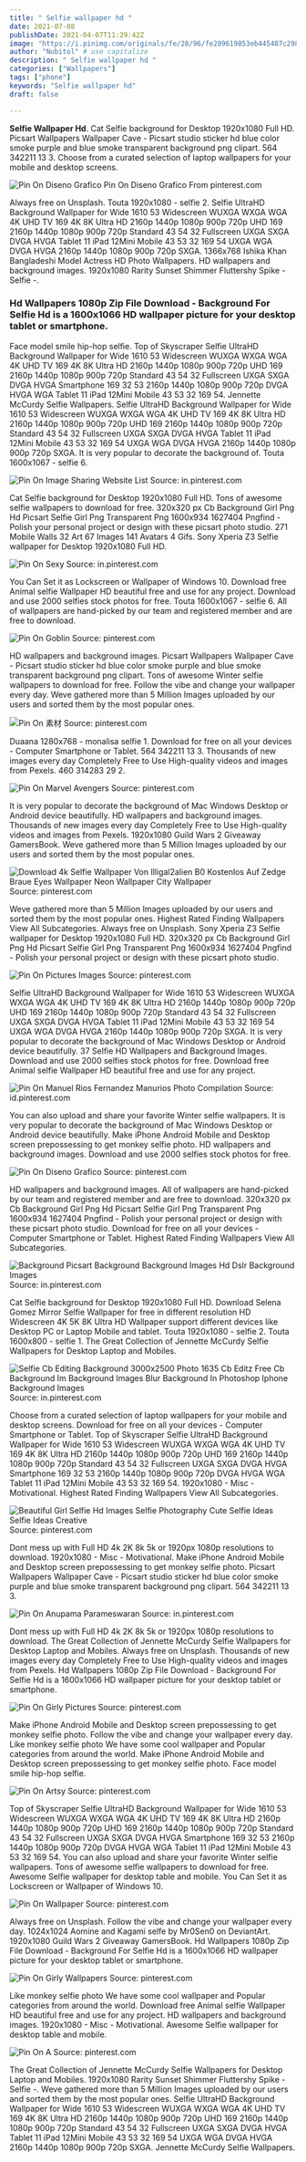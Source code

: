 ```yaml
---
title: " Selfie wallpaper hd "
date: 2021-07-08
publishDate: 2021-04-07T11:29:42Z
image: "https://i.pinimg.com/originals/fe/28/96/fe289619853eb445407c29870e0ae849.jpg"
author: "Nubitol" # use capitalize
description: " Selfie wallpaper hd "
categories: ["Wallpapers"]
tags: ["phone"]
keywords: "Selfie wallpaper hd"
draft: false

---
```



**Selfie Wallpaper Hd**. Cat Selfie background for Desktop 1920x1080 Full HD. Picsart Wallpapers Wallpaper Cave - Picsart studio sticker hd blue color smoke purple and blue smoke transparent background png clipart. 564 342211 13 3. Choose from a curated selection of laptop wallpapers for your mobile and desktop screens.

![Pin On Diseno Grafico](https://i.pinimg.com/736x/d1/0e/2c/d10e2ca45dc2b69551656244e6bb9c97.jpg "Pin On Diseno Grafico")
Pin On Diseno Grafico From pinterest.com


Always free on Unsplash. Touta 1920x1080 - selfie 2. Selfie UltraHD Background Wallpaper for Wide 1610 53 Widescreen WUXGA WXGA WGA 4K UHD TV 169 4K 8K Ultra HD 2160p 1440p 1080p 900p 720p UHD 169 2160p 1440p 1080p 900p 720p Standard 43 54 32 Fullscreen UXGA SXGA DVGA HVGA Tablet 11 iPad 12Mini Mobile 43 53 32 169 54 UXGA WGA DVGA HVGA 2160p 1440p 1080p 900p 720p SXGA. 1366x768 Ishika Khan Bangladeshi Model Actress HD Photo Wallpapers. HD wallpapers and background images. 1920x1080 Rarity Sunset Shimmer Fluttershy Spike - Selfie -.

### Hd Wallpapers 1080p Zip File Download - Background For Selfie Hd is a 1600x1066 HD wallpaper picture for your desktop tablet or smartphone.

Face model smile hip-hop selfie. Top of Skyscraper Selfie UltraHD Background Wallpaper for Wide 1610 53 Widescreen WUXGA WXGA WGA 4K UHD TV 169 4K 8K Ultra HD 2160p 1440p 1080p 900p 720p UHD 169 2160p 1440p 1080p 900p 720p Standard 43 54 32 Fullscreen UXGA SXGA DVGA HVGA Smartphone 169 32 53 2160p 1440p 1080p 900p 720p DVGA HVGA WGA Tablet 11 iPad 12Mini Mobile 43 53 32 169 54. Jennette McCurdy Selfie Wallpapers. Selfie UltraHD Background Wallpaper for Wide 1610 53 Widescreen WUXGA WXGA WGA 4K UHD TV 169 4K 8K Ultra HD 2160p 1440p 1080p 900p 720p UHD 169 2160p 1440p 1080p 900p 720p Standard 43 54 32 Fullscreen UXGA SXGA DVGA HVGA Tablet 11 iPad 12Mini Mobile 43 53 32 169 54 UXGA WGA DVGA HVGA 2160p 1440p 1080p 900p 720p SXGA. It is very popular to decorate the background of. Touta 1600x1067 - selfie 6.


![Pin On Image Sharing Website List](https://i.pinimg.com/564x/07/9e/60/079e6012b7892520d21b7ac35eaffabf.jpg "Pin On Image Sharing Website List")
Source: in.pinterest.com

Cat Selfie background for Desktop 1920x1080 Full HD. Tons of awesome selfie wallpapers to download for free. 320x320 px Cb Background Girl Png Hd Picsart Selfie Girl Png Transparent Png 1600x934 1627404 Pngfind - Polish your personal project or design with these picsart photo studio. 271 Mobile Walls 32 Art 67 Images 141 Avatars 4 Gifs. Sony Xperia Z3 Selfie wallpaper for Desktop 1920x1080 Full HD.

![Pin On Sexy](https://i.pinimg.com/originals/b7/6a/cf/b76acf4ff2421e5b6c178db6a3847a6c.jpg "Pin On Sexy")
Source: in.pinterest.com

You Can Set it as Lockscreen or Wallpaper of Windows 10. Download free Animal selfie Wallpaper HD beautiful free and use for any project. Download and use 2000 selfies stock photos for free. Touta 1600x1067 - selfie 6. All of wallpapers are hand-picked by our team and registered member and are free to download.

![Pin On Goblin](https://i.pinimg.com/736x/35/0a/2b/350a2bfded8ccc5a4440f07e21acabdf.jpg "Pin On Goblin")
Source: pinterest.com

HD wallpapers and background images. Picsart Wallpapers Wallpaper Cave - Picsart studio sticker hd blue color smoke purple and blue smoke transparent background png clipart. Tons of awesome Winter selfie wallpapers to download for free. Follow the vibe and change your wallpaper every day. Weve gathered more than 5 Million Images uploaded by our users and sorted them by the most popular ones.

![Pin On 素材](https://i.pinimg.com/736x/4a/f8/3f/4af83f6c2b16950096805e69e9f222d3.jpg "Pin On 素材")
Source: pinterest.com

Duaana 1280x768 - monalisa selfie 1. Download for free on all your devices - Computer Smartphone or Tablet. 564 342211 13 3. Thousands of new images every day Completely Free to Use High-quality videos and images from Pexels. 460 314283 29 2.

![Pin On Marvel Avengers](https://i.pinimg.com/originals/ee/62/e4/ee62e418fe08b7661b296c8993f88cd0.jpg "Pin On Marvel Avengers")
Source: pinterest.com

It is very popular to decorate the background of Mac Windows Desktop or Android device beautifully. HD wallpapers and background images. Thousands of new images every day Completely Free to Use High-quality videos and images from Pexels. 1920x1080 Guild Wars 2 Giveaway GamersBook. Weve gathered more than 5 Million Images uploaded by our users and sorted them by the most popular ones.

![Download 4k Selfie Wallpaper Von Illigal2alien B0 Kostenlos Auf Zedge Braue Eyes Wallpaper Neon Wallpaper City Wallpaper](https://i.pinimg.com/736x/b7/1b/a9/b71ba9df4f483698ce16d46d7486b94f.jpg "Download 4k Selfie Wallpaper Von Illigal2alien B0 Kostenlos Auf Zedge Braue Eyes Wallpaper Neon Wallpaper City Wallpaper")
Source: pinterest.com

Weve gathered more than 5 Million Images uploaded by our users and sorted them by the most popular ones. Highest Rated Finding Wallpapers View All Subcategories. Always free on Unsplash. Sony Xperia Z3 Selfie wallpaper for Desktop 1920x1080 Full HD. 320x320 px Cb Background Girl Png Hd Picsart Selfie Girl Png Transparent Png 1600x934 1627404 Pngfind - Polish your personal project or design with these picsart photo studio.

![Pin On Pictures Images](https://i.pinimg.com/564x/e4/7e/35/e47e357d191251811e97a979bf2d944c.jpg "Pin On Pictures Images")
Source: pinterest.com

Selfie UltraHD Background Wallpaper for Wide 1610 53 Widescreen WUXGA WXGA WGA 4K UHD TV 169 4K 8K Ultra HD 2160p 1440p 1080p 900p 720p UHD 169 2160p 1440p 1080p 900p 720p Standard 43 54 32 Fullscreen UXGA SXGA DVGA HVGA Tablet 11 iPad 12Mini Mobile 43 53 32 169 54 UXGA WGA DVGA HVGA 2160p 1440p 1080p 900p 720p SXGA. It is very popular to decorate the background of Mac Windows Desktop or Android device beautifully. 37 Selfie HD Wallpapers and Background Images. Download and use 2000 selfies stock photos for free. Download free Animal selfie Wallpaper HD beautiful free and use for any project.

![Pin On Manuel Rios Fernandez Manurios Photo Compilation](https://i.pinimg.com/736x/74/38/23/743823fd2fda3aab51c797140fa80b52.jpg "Pin On Manuel Rios Fernandez Manurios Photo Compilation")
Source: id.pinterest.com

You can also upload and share your favorite Winter selfie wallpapers. It is very popular to decorate the background of Mac Windows Desktop or Android device beautifully. Make iPhone Android Mobile and Desktop screen prepossessing to get monkey selfie photo. HD wallpapers and background images. Download and use 2000 selfies stock photos for free.

![Pin On Diseno Grafico](https://i.pinimg.com/736x/d1/0e/2c/d10e2ca45dc2b69551656244e6bb9c97.jpg "Pin On Diseno Grafico")
Source: pinterest.com

HD wallpapers and background images. All of wallpapers are hand-picked by our team and registered member and are free to download. 320x320 px Cb Background Girl Png Hd Picsart Selfie Girl Png Transparent Png 1600x934 1627404 Pngfind - Polish your personal project or design with these picsart photo studio. Download for free on all your devices - Computer Smartphone or Tablet. Highest Rated Finding Wallpapers View All Subcategories.

![Background Picsart Background Background Images Hd Dslr Background Images](https://i.pinimg.com/originals/65/48/a4/6548a430415ce6c642495cc92f6e09de.jpg "Background Picsart Background Background Images Hd Dslr Background Images")
Source: in.pinterest.com

Cat Selfie background for Desktop 1920x1080 Full HD. Download Selena Gomez Mirror Selfie Wallpaper for free in different resolution HD Widescreen 4K 5K 8K Ultra HD Wallpaper support different devices like Desktop PC or Laptop Mobile and tablet. Touta 1920x1080 - selfie 2. Touta 1600x800 - selfie 1. The Great Collection of Jennette McCurdy Selfie Wallpapers for Desktop Laptop and Mobiles.

![Selfie Cb Editing Background 3000x2500 Photo 1635 Cb Editz Free Cb Background Im Background Images Blur Background In Photoshop Iphone Background Images](https://i.pinimg.com/564x/1f/64/47/1f64479ce906d673cf703721f2d3776d.jpg "Selfie Cb Editing Background 3000x2500 Photo 1635 Cb Editz Free Cb Background Im Background Images Blur Background In Photoshop Iphone Background Images")
Source: in.pinterest.com

Choose from a curated selection of laptop wallpapers for your mobile and desktop screens. Download for free on all your devices - Computer Smartphone or Tablet. Top of Skyscraper Selfie UltraHD Background Wallpaper for Wide 1610 53 Widescreen WUXGA WXGA WGA 4K UHD TV 169 4K 8K Ultra HD 2160p 1440p 1080p 900p 720p UHD 169 2160p 1440p 1080p 900p 720p Standard 43 54 32 Fullscreen UXGA SXGA DVGA HVGA Smartphone 169 32 53 2160p 1440p 1080p 900p 720p DVGA HVGA WGA Tablet 11 iPad 12Mini Mobile 43 53 32 169 54. 1920x1080 - Misc - Motivational. Highest Rated Finding Wallpapers View All Subcategories.

![Beautiful Girl Selfie Hd Images Selfie Photography Cute Selfie Ideas Selfie Ideas Creative](https://i.pinimg.com/736x/88/f9/54/88f954c97ed33cf50046303b97c20ea4.jpg "Beautiful Girl Selfie Hd Images Selfie Photography Cute Selfie Ideas Selfie Ideas Creative")
Source: pinterest.com

Dont mess up with Full HD 4k 2K 8k 5k or 1920px 1080p resolutions to download. 1920x1080 - Misc - Motivational. Make iPhone Android Mobile and Desktop screen prepossessing to get monkey selfie photo. Picsart Wallpapers Wallpaper Cave - Picsart studio sticker hd blue color smoke purple and blue smoke transparent background png clipart. 564 342211 13 3.

![Pin On Anupama Parameswaran](https://i.pinimg.com/originals/75/0f/72/750f72ec7e28388ed19e1a40428f6bd0.jpg "Pin On Anupama Parameswaran")
Source: in.pinterest.com

Dont mess up with Full HD 4k 2K 8k 5k or 1920px 1080p resolutions to download. The Great Collection of Jennette McCurdy Selfie Wallpapers for Desktop Laptop and Mobiles. Always free on Unsplash. Thousands of new images every day Completely Free to Use High-quality videos and images from Pexels. Hd Wallpapers 1080p Zip File Download - Background For Selfie Hd is a 1600x1066 HD wallpaper picture for your desktop tablet or smartphone.

![Pin On Girly Pictures](https://i.pinimg.com/474x/85/bc/49/85bc49250a9bc570a9d85160518818a3.jpg "Pin On Girly Pictures")
Source: pinterest.com

Make iPhone Android Mobile and Desktop screen prepossessing to get monkey selfie photo. Follow the vibe and change your wallpaper every day. Like monkey selfie photo We have some cool wallpaper and Popular categories from around the world. Make iPhone Android Mobile and Desktop screen prepossessing to get monkey selfie photo. Face model smile hip-hop selfie.

![Pin On Artsy](https://i.pinimg.com/originals/db/54/ed/db54edc6738e2c1f389ad2ea329f5d55.jpg "Pin On Artsy")
Source: pinterest.com

Top of Skyscraper Selfie UltraHD Background Wallpaper for Wide 1610 53 Widescreen WUXGA WXGA WGA 4K UHD TV 169 4K 8K Ultra HD 2160p 1440p 1080p 900p 720p UHD 169 2160p 1440p 1080p 900p 720p Standard 43 54 32 Fullscreen UXGA SXGA DVGA HVGA Smartphone 169 32 53 2160p 1440p 1080p 900p 720p DVGA HVGA WGA Tablet 11 iPad 12Mini Mobile 43 53 32 169 54. You can also upload and share your favorite Winter selfie wallpapers. Tons of awesome selfie wallpapers to download for free. Awesome Selfie wallpaper for desktop table and mobile. You Can Set it as Lockscreen or Wallpaper of Windows 10.

![Pin On Wallpaper](https://i.pinimg.com/originals/13/35/06/133506e3ddcfc5ec9e912a490b1cbbf4.jpg "Pin On Wallpaper")
Source: pinterest.com

Always free on Unsplash. Follow the vibe and change your wallpaper every day. 1024x1024 Aomine and Kagami selfe by Mr0Sen0 on DeviantArt. 1920x1080 Guild Wars 2 Giveaway GamersBook. Hd Wallpapers 1080p Zip File Download - Background For Selfie Hd is a 1600x1066 HD wallpaper picture for your desktop tablet or smartphone.

![Pin On Girly Wallpapers](https://i.pinimg.com/originals/b5/e6/fd/b5e6fd0bcb02a2c98351deea0f813807.jpg "Pin On Girly Wallpapers")
Source: pinterest.com

Like monkey selfie photo We have some cool wallpaper and Popular categories from around the world. Download free Animal selfie Wallpaper HD beautiful free and use for any project. HD wallpapers and background images. 1920x1080 - Misc - Motivational. Awesome Selfie wallpaper for desktop table and mobile.

![Pin On A](https://i.pinimg.com/originals/fe/28/96/fe289619853eb445407c29870e0ae849.jpg "Pin On A")
Source: pinterest.com

The Great Collection of Jennette McCurdy Selfie Wallpapers for Desktop Laptop and Mobiles. 1920x1080 Rarity Sunset Shimmer Fluttershy Spike - Selfie -. Weve gathered more than 5 Million Images uploaded by our users and sorted them by the most popular ones. Selfie UltraHD Background Wallpaper for Wide 1610 53 Widescreen WUXGA WXGA WGA 4K UHD TV 169 4K 8K Ultra HD 2160p 1440p 1080p 900p 720p UHD 169 2160p 1440p 1080p 900p 720p Standard 43 54 32 Fullscreen UXGA SXGA DVGA HVGA Tablet 11 iPad 12Mini Mobile 43 53 32 169 54 UXGA WGA DVGA HVGA 2160p 1440p 1080p 900p 720p SXGA. Jennette McCurdy Selfie Wallpapers.

